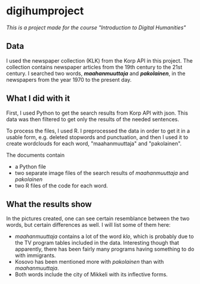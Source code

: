 # digihumproject
_This is a project made for the course "Introduction to Digital Humanities"_

## Data
I used the newspaper collection (KLK) from the Korp API in this project. The collection contains newspaper articles from the 19th century to the 21st century. I searched two words, **_maahanmuuttaja_** and **_pakolainen_**, in the newspapers from the year 1970 to the present day.

## What I did with it
First, I used Python to get the search results from Korp API with json. This data was then filtered to get only the results of the needed sentences.

To process the files, I used R. I preprocessed the data in order to get it in a usable form, e.g. deleted stopwords and punctuation, and then I used it to create wordclouds for each word, "maahanmuuttaja" and "pakolainen".

The documents contain
  - a Python file
  - two separate image files of the search results of _maahanmuuttaja_ and _pakolainen_
  - two R files of the code for each word.

## What the results show
In the pictures created, one can see certain resemblance between the two words, but certain differences as well. I will list some of them here:
  - _maahanmuuttaja_ contains a lot of the word _klo_, which is probably due to the TV program tables included in the data. Interesting      though that apparently, there has been fairly many programs having something to do with immigrants.
  - Kosovo has been mentioned more with _pakolainen_ than with _maahanmuuttaja_.
  - Both words include the city of Mikkeli with its inflective forms.
